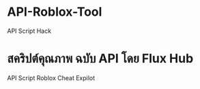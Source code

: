 # API-Roblox-Tool
API Script Hack

# สคริปต์คุณภาพ ฉบับ API โดย Flux Hub
API Script Roblox Cheat Expilot
